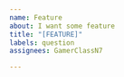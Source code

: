 ```yaml
---
name: Feature
about: I want some feature
title: "[FEATURE]"
labels: question
assignees: GamerClassN7

---
```



